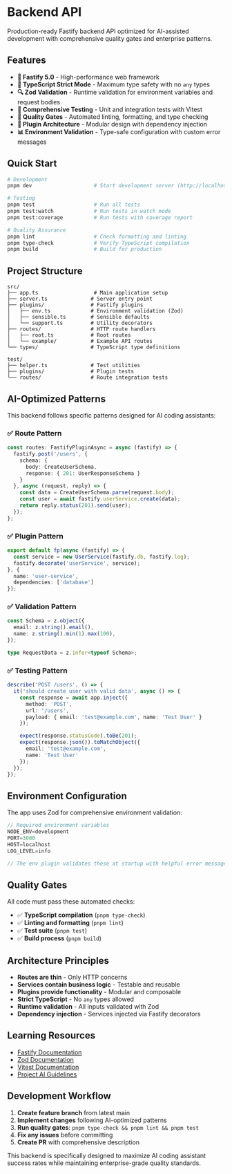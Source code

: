 # Backend API

Production-ready Fastify backend API optimized for AI-assisted development with comprehensive quality gates and enterprise patterns.

## Features

- **🚀 Fastify 5.0** - High-performance web framework
- **📝 TypeScript Strict Mode** - Maximum type safety with no `any` types
- **🔍 Zod Validation** - Runtime validation for environment variables and request bodies
- **🧪 Comprehensive Testing** - Unit and integration tests with Vitest
- **🎯 Quality Gates** - Automated linting, formatting, and type checking
- **🔧 Plugin Architecture** - Modular design with dependency injection
- **📊 Environment Validation** - Type-safe configuration with custom error messages

## Quick Start

```bash
# Development
pnpm dev                    # Start development server (http://localhost:3000)

# Testing
pnpm test                   # Run all tests
pnpm test:watch             # Run tests in watch mode
pnpm test:coverage          # Run tests with coverage report

# Quality Assurance
pnpm lint                   # Check formatting and linting
pnpm type-check             # Verify TypeScript compilation
pnpm build                  # Build for production
```

## Project Structure

```
src/
├── app.ts                  # Main application setup
├── server.ts              # Server entry point
├── plugins/               # Fastify plugins
│   ├── env.ts             # Environment validation (Zod)
│   ├── sensible.ts        # Sensible defaults
│   └── support.ts         # Utility decorators
├── routes/                # HTTP route handlers
│   ├── root.ts            # Root routes
│   └── example/           # Example API routes
└── types/                 # TypeScript type definitions

test/
├── helper.ts              # Test utilities
├── plugins/               # Plugin tests
└── routes/                # Route integration tests
```

## AI-Optimized Patterns

This backend follows specific patterns designed for AI coding assistants:

### ✅ **Route Pattern**
```typescript
const routes: FastifyPluginAsync = async (fastify) => {
  fastify.post('/users', {
    schema: {
      body: CreateUserSchema,
      response: { 201: UserResponseSchema }
    }
  }, async (request, reply) => {
    const data = CreateUserSchema.parse(request.body);
    const user = await fastify.userService.create(data);
    return reply.status(201).send(user);
  });
};
```

### ✅ **Plugin Pattern**
```typescript
export default fp(async (fastify) => {
  const service = new UserService(fastify.db, fastify.log);
  fastify.decorate('userService', service);
}, {
  name: 'user-service',
  dependencies: ['database']
});
```

### ✅ **Validation Pattern**
```typescript
const Schema = z.object({
  email: z.string().email(),
  name: z.string().min(1).max(100),
});

type RequestData = z.infer<typeof Schema>;
```

### ✅ **Testing Pattern**
```typescript
describe('POST /users', () => {
  it('should create user with valid data', async () => {
    const response = await app.inject({
      method: 'POST',
      url: '/users',
      payload: { email: 'test@example.com', name: 'Test User' }
    });

    expect(response.statusCode).toBe(201);
    expect(response.json()).toMatchObject({
      email: 'test@example.com',
      name: 'Test User'
    });
  });
});
```

## Environment Configuration

The app uses Zod for comprehensive environment validation:

```typescript
// Required environment variables
NODE_ENV=development
PORT=3000
HOST=localhost
LOG_LEVEL=info

// The env plugin validates these at startup with helpful error messages
```

## Quality Gates

All code must pass these automated checks:

- ✅ **TypeScript compilation** (`pnpm type-check`)
- ✅ **Linting and formatting** (`pnpm lint`)
- ✅ **Test suite** (`pnpm test`)
- ✅ **Build process** (`pnpm build`)

## Architecture Principles

- **Routes are thin** - Only HTTP concerns
- **Services contain business logic** - Testable and reusable
- **Plugins provide functionality** - Modular and composable
- **Strict TypeScript** - No `any` types allowed
- **Runtime validation** - All inputs validated with Zod
- **Dependency injection** - Services injected via Fastify decorators

## Learning Resources

- [Fastify Documentation](https://fastify.dev/docs/latest/)
- [Zod Documentation](https://zod.dev/)
- [Vitest Documentation](https://vitest.dev/)
- [Project AI Guidelines](../../docs/AI_GUIDELINES.md)

## Development Workflow

1. **Create feature branch** from latest main
2. **Implement changes** following AI-optimized patterns
3. **Run quality gates**: `pnpm type-check && pnpm lint && pnpm test`
4. **Fix any issues** before committing
5. **Create PR** with comprehensive description

This backend is specifically designed to maximize AI coding assistant success rates while maintaining enterprise-grade quality standards.